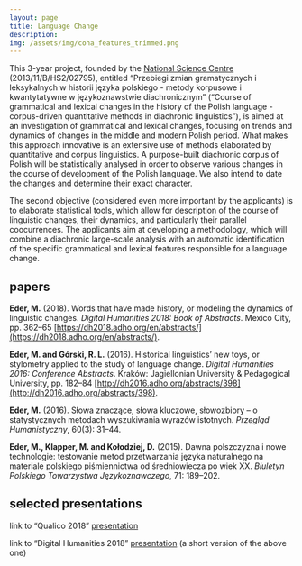 ```yaml
---
layout: page
title: Language Change
description: 
img: /assets/img/coha_features_trimmed.png
---
```






This 3-year project, founded by the [National Science Centre](https://ncn.gov.pl/?language=en) (2013/11/B/HS2/02795), entitled “Przebiegi zmian gramatycznych i leksykalnych w historii języka polskiego - metody korpusowe i kwantytatywne w językoznawstwie diachronicznym” (“Course of grammatical and lexical changes in the history of the Polish language - corpus-driven quantitative methods in diachronic linguistics”), is aimed at an investigation of grammatical and lexical changes, focusing on trends and dynamics of changes in the middle and modern Polish period. What makes this approach innovative is an extensive use of methods elaborated by quantitative and corpus linguistics. A purpose-built diachronic corpus of Polish will be statistically analysed in order to observe various changes in the course of development of the Polish language. We also intend to date the changes and determine their exact character.

The second objective (considered even more important by the applicants) is to elaborate statistical tools, which allow for description of the course of linguistic changes, their dynamics, and particularly their parallel coocurrences. The applicants aim at developing a methodology, which will combine a diachronic large-scale analysis with an automatic identification of the specific grammatical and lexical features responsible for a language change.


## papers

**Eder, M.** (2018). Words that have made history, or modeling the dynamics of linguistic changes. _Digital Humanities 2018: Book of Abstracts_. Mexico City, pp. 362–65 [https://dh2018.adho.org/en/abstracts/](https://dh2018.adho.org/en/abstracts/).

**Eder, M. and Górski, R. L.** (2016). Historical linguistics’ new toys, or stylometry applied to the study of language change. _Digital Humanities 2016: Conference Abstracts_. Kraków: Jagiellonian University & Pedagogical University, pp. 182–84 [http://dh2016.adho.org/abstracts/398](http://dh2016.adho.org/abstracts/398).

**Eder, M.** (2016). Słowa znaczące, słowa kluczowe, słowozbiory – o statystycznych metodach wyszukiwania wyrazów istotnych. _Przegląd Humanistyczny_, 60(3): 31–44.

**Eder, M., Klapper, M. and Kołodziej, D.** (2015). Dawna polszczyzna i nowe technologie: testowanie metod przetwarzania języka naturalnego na materiale  polskiego piśmiennictwa od średniowiecza po wiek XX. _Biuletyn Polskiego Towarzystwa Językoznawczego_, 71: 189–202.



## selected presentations

link to “Qualico 2018” [presentation](https://computationalstylistics.github.io/history_of_words/)

link to “Digital Humanities 2018” [presentation](https://computationalstylistics.github.io/history_of_words/dh2018_presentation.html) (a short version of the above one)




